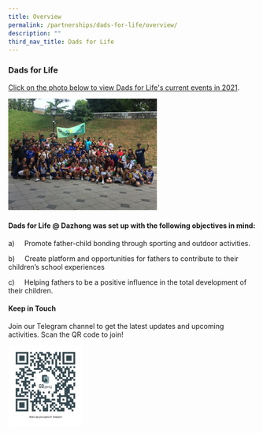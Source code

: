 ```yaml
---
title: Overview
permalink: /partnerships/dads-for-life/overview/
description: ""
third_nav_title: Dads for Life
---
```

### Dads for Life

[Click on the photo below to view Dads for Life's current events in 2021](https://staging.d3uysdl5odqqma.amplifyapp.com/partnerships/dads-for-life/overview/).

<img src="/images/dfl1.png" style="width:60%">

#### Dads for Life @ Dazhong was set up with the following objectives in mind:


a)     Promote father-child bonding through sporting and outdoor activities.

b)     Create platform and opportunities for fathers to contribute to their children’s school experiences

c)     Helping fathers to be a positive influence in the total development of their children.

#### Keep in Touch
Join our Telegram channel to get the latest updates and upcoming activities. Scan the QR code to join!

<img src="/images/dfl2.png" style="width:30%">